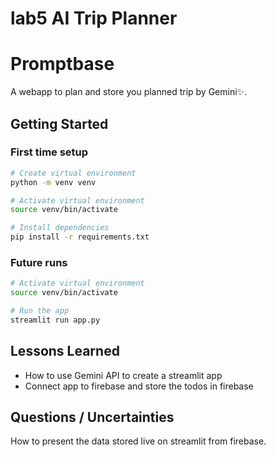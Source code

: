 # lab5 AI Trip Planner

# Promptbase

A webapp to plan and store you planned trip by Gemini✨.

## Getting Started

### First time setup

```bash
# Create virtual environment
python -m venv venv

# Activate virtual environment
source venv/bin/activate

# Install dependencies
pip install -r requirements.txt
```

### Future runs

```bash
# Activate virtual environment
source venv/bin/activate

# Run the app
streamlit run app.py
```


## Lessons Learned

- How to use Gemini API to create a streamlit app
- Connect app to firebase and store the todos in firebase

## Questions / Uncertainties

How to present the data stored live on streamlit from firebase.
